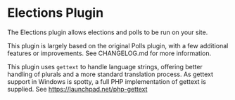 # Elections Plugin
The Elections plugin allows elections and polls to be run on your site.

This plugin is largely based on the original Polls plugin, with a few additional features
or improvements. See CHANGELOG.md for more information.

This plugin uses `gettext` to handle language strings, offering better handling
of plurals and a more standard translation process. As gettext support in
Windows is spotty, a full PHP implementation of gettext is supplied.
See https://launchpad.net/php-gettext
